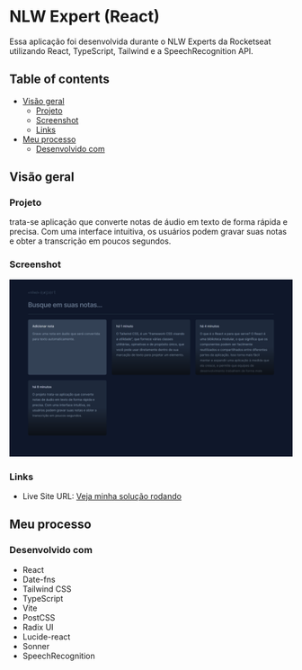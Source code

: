 # NLW Expert (React)

Essa aplicação foi desenvolvida durante o NLW Experts da Rocketseat utilizando React, TypeScript, Tailwind e a SpeechRecognition API. 

## Table of contents

- [Visão geral](#visão-geral)
  - [Projeto](#projeto)
  - [Screenshot](#screenshot)
  - [Links](#links)
- [Meu processo](#meu-processo)
  - [Desenvolvido com](#desenvolvido-com)

## Visão geral

### Projeto

trata-se aplicação que converte notas de áudio em texto de forma rápida e precisa. Com uma interface intuitiva, os usuários podem gravar suas notas e obter a transcrição em poucos segundos.

### Screenshot

![](public/screenshot.png)

### Links

- Live Site URL: [Veja minha solução rodando](https://gerador-de-ticket.vercel.app/)

## Meu processo

### Desenvolvido com

  - React
  - Date-fns
  - Tailwind CSS
  - TypeScript
  - Vite
  - PostCSS
  - Radix UI
  - Lucide-react
  - Sonner
  - SpeechRecognition

